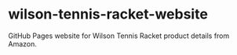 # wilson-tennis-racket-website
GitHub Pages website for Wilson Tennis Racket product details from Amazon.
